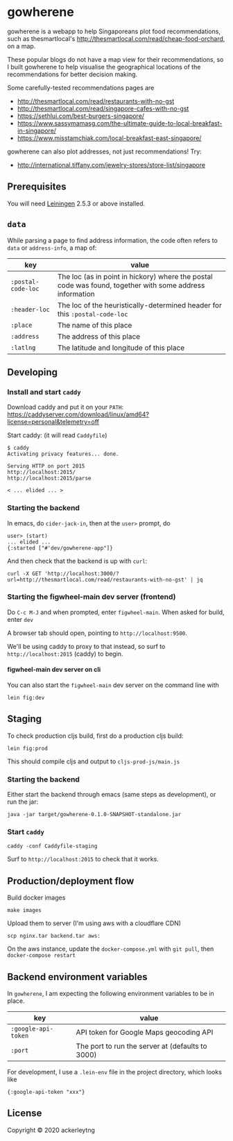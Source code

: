 # gowherene

gowherene is a webapp to help Singaporeans plot food recommendations, such as
thesmartlocal's http://thesmartlocal.com/read/cheap-food-orchard, on a map.

These popular blogs do not have a map view for their recommendations, so I built
gowherene to help visualise the geographical locations of the recommendations
for better decision making.

Some carefully-tested recommendations pages are

+ http://thesmartlocal.com/read/restaurants-with-no-gst
+ http://thesmartlocal.com/read/singapore-cafes-with-no-gst
+ https://sethlui.com/best-burgers-singapore/
+ https://www.sassymamasg.com/the-ultimate-guide-to-local-breakfast-in-singapore/
+ https://www.misstamchiak.com/local-breakfast-east-singapore/

gowherene can also plot addresses, not just recommendations! Try:

+ http://international.tiffany.com/jewelry-stores/store-list/singapore

## Prerequisites

You will need [Leiningen][] 2.5.3 or above installed.

[leiningen]: https://github.com/technomancy/leiningen

## `data`

While parsing a page to find address information,
the code often refers to `data` or `address-info`, a map of:

| key                 | value                                                                                                      |
| ------------------- | ---------------------------------------------------------------------------------------------------------- |
| `:postal-code-loc`  | The loc (as in point in hickory) where the postal code was found, together with some address information   |
| `:header-loc`       | The loc of the heuristically-determined header for this `:postal-code-loc`                                 |
| `:place`            | The name of this place                                                                                     |
| `:address`          | The address of this place                                                                                  |
| `:latlng`           | The latitude and longitude of this place                                                                   |

## Developing

### Install and start `caddy`

Download caddy and put it on your `PATH`: https://caddyserver.com/download/linux/amd64?license=personal&telemetry=off

Start caddy: (it will read `Caddyfile`)

```
$ caddy
Activating privacy features... done.

Serving HTTP on port 2015
http://localhost:2015/
http://localhost:2015/parse

< ... elided ... >
```

### Starting the backend

In emacs, do `cider-jack-in`, then at the `user>` prompt, do

```
user> (start)
... elided ...
{:started ["#'dev/gowherene-app"]}
```

And then check that the backend is up with `curl`:

```
curl -X GET 'http://localhost:3000/?url=http://thesmartlocal.com/read/restaurants-with-no-gst' | jq
```

### Starting the figwheel-main dev server (frontend)

Do `C-c M-J` and when prompted, enter `figwheel-main`. When asked for build, enter `dev`

A browser tab should open, pointing to `http://localhost:9500`.

We'll be using caddy to proxy to that instead, so surf to `http://localhost:2015` (caddy) to begin.

#### figwheel-main dev server on cli

You can also start the `figwheel-main` dev server on the command line with

```
lein fig:dev
```

## Staging

To check production cljs build, first do a production cljs build:

```
lein fig:prod
```

This should compile cljs and output to `cljs-prod-js/main.js`

### Starting the backend

Either start the backend through emacs (same steps as development), or run the jar:

```
java -jar target/gowherene-0.1.0-SNAPSHOT-standalone.jar
```

### Start `caddy`

```
caddy -conf Caddyfile-staging
```

Surf to `http://localhost:2015` to check that it works.

## Production/deployment flow

Build docker images

```
make images
```

Upload them to server (I'm using aws with a cloudflare CDN)

```
scp nginx.tar backend.tar aws:
```

On the aws instance, update the `docker-compose.yml` with `git pull`, then `docker-compose restart`

## Backend environment variables

In `gowherene`, I am expecting the following environment variables to be in place.

| key                 | value                                            |
| ---                 | ---                                              |
| `:google-api-token` | API token for Google Maps geocoding API          |
| `:port`             | The port to run the server at (defaults to 3000) |

For development, I use a `.lein-env` file in the project directory, which looks like

```
{:google-api-token "xxx"}
```

## License

Copyright © 2020 ackerleytng
